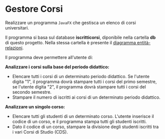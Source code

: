 # Gestore Corsi

Realizzare un programma `JavaFX` che gestisca un elenco di corsi universitari.

Il programma si basa sul database **iscritticorsi**, diponibile nella cartella **db** di questo progetto. Nella stessa cartella è presente il [diagramma entità-relazioni](db/iscritticorsi/diagrammaER.PNG).

Il programma deve permettere all'utente di:

**Analizzare i corsi sulla base del periodo didattico:**
- Elencare tutti i corsi di un determinato periodo didattico. Se l'utente digita "1", il programma dovrà stampare tutti i corsi del primo semestre, se l'utente digita "2", il programma dovrà stampare tutti i corsi del secondo semestre.
- Stampare il numero di iscritti ai corsi di un determinato periodo didattico.
	
**Analizzare un singolo corso:**
- Elencare tutti gli studenti di un determinato corso. L'utente inserisce il codice di un corso, e il programma stampa tutti gli studenti iscritti.
- Dato il codice di un corso, stampare la divisione degli studenti iscritti tra i vari Corsi di Studio (CDS).